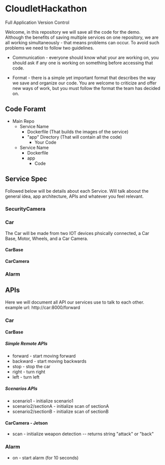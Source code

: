 # CloudletHackathon
Full Application Version Control

Welcome, in this repository we will save all the code for the demo.<br>
Although the benefits of saving multiple services on one repository, we are all working simultaneously - that means problems can occur.
To avoid such problems we need to follow two guidelines.
  * Communication - everyone should know what your are working on, you should ask if any one is working on something before accessing that code.
  
  * Format - there is a simple yet important format that describes the way we save and organize our code. You are welcome to criticize and offer new ways of work, but you must follow the format the team has decided on.
  
## Code Foramt

- Main Repo
    - Service Name
      - Dockerfile (That builds the images of the service)
      - "app" Directory (That will contain all the code)
        - Your Code
    - Service Name
      - Dockerfile
      - app
        - Code
        
## Service Spec
Followed below will be details about each Service.
Will talk aboout the general idea, app architecture, APIs and whatever you feel relevant.

### SecurityCamera

### Car
The Car will be made from two IOT devices phsically connected, a Car Base, Motor, Wheels, and a Car Camera.

#### CarBase

#### CarCamera

### Alarm

## APIs
Here we will document all API our services use to talk to each other.<br>
example url: http://car:8000/forward

### Car
#### CarBase
##### Simple Remote APIs
* forward - start moving forward
* backward - start moving backwards
* stop - stop the car
* right - turn right
* left - turn left
##### Scenarios APIs
* scenario1 - initialize scenario1
* scenario2/sectionA - initialize scan of sectionA
* scenario2/sectionB - initialize scan of sectionB
#### CarCamera - Jetson
* scan - initialize weapon detection -- returns string "attack" or "back"

### Alarm
* on - start alarm (for 10 seconds)
